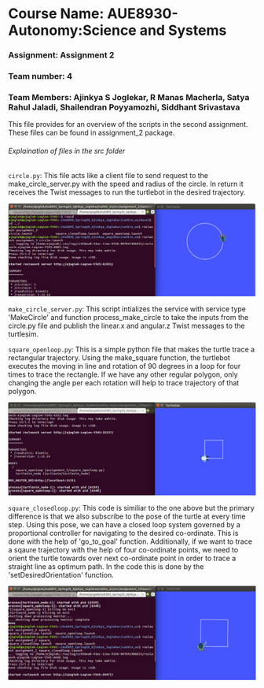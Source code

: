# Course Name: AUE8930-Autonomy:Science and Systems
### Assignment: Assignment 2
### Team number: 4
### Team Members: Ajinkya S Joglekar, R Manas Macherla, Satya Rahul Jaladi, Shailendran Poyyamozhi, Siddhant Srivastava

This file provides for an overview of the scripts in the second assignment.
These files can be found in assignment_2 package.

###### Explaination of files in the src folder

`circle.py`: This file acts like a client file to send request to the make_circle_server.py with the speed and radius of the circle. In return it receives the Twist messages to run the turtlebot in the desired trajectory.

![Circle](https://github.com/srivas18/AuE893Spring20_Autonomy_Science_and_Systems/blob/master/catkin_ws/src/assignment_2/Images/circle.png)

`make_circle_server.py`: This script intializes the service with service type 'MakeCircle' and function process_make_circle to take the inputs from the circle.py file and publish the linear.x and angular.z Twist messages to the turtlesim.

`square_openloop.py`: This is a simple python file that makes the turtle trace a rectangular trajectory. Using the make_square function, the turtlebot executes the moving in line and rotation of 90 degrees in a loop for four times to trace the rectangle. If we have any other regular polygon, only changing the angle per each rotation will help to trace trajectory of that polygon.

![Square Openloop](https://github.com/srivas18/AuE893Spring20_Autonomy_Science_and_Systems/blob/master/catkin_ws/src/assignment_2/Images/square_openloop.png)

`square_closedloop.py`: This code is similiar to the one above but the primary difference is that we also subscribe to the pose of the turtle at every time step. Using this pose, we can have a closed loop system governed by a proportional controller for navigating to the desired co-ordinate. This is done with the help of 'go_to_goal' function. Additionally, if we want to trace a sqaure trajectory with the help of four co-ordinate points, we need to orient the turtle towards over next co-ordinate point in order to trace a straight line as optimum path. In the code this is done by the 'setDesiredOrientation' function.

![Square Closedloop](https://github.com/srivas18/AuE893Spring20_Autonomy_Science_and_Systems/blob/master/catkin_ws/src/assignment_2/Images/square_closedloop.png)
